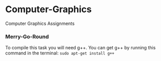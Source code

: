 # Computer-Graphics
Computer Graphics Assignments

### Merry-Go-Round
To compile this task you will need g++. You can get g++ by running this command in the terminal:
`sudo apt-get install g++`
